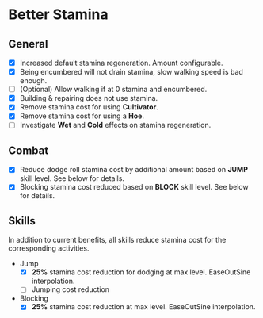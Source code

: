 # Better Stamina
## General
- [X] Increased default stamina regeneration. Amount configurable.
- [X] Being encumbered will not drain stamina, slow walking speed is bad enough.
- [ ] \(Optional) Allow walking if at 0 stamina and encumbered.
- [X] Building & repairing does not use stamina.
- [X] Remove stamina cost for using **Cultivator**.
- [X] Remove stamina cost for using a **Hoe**.
- [ ] Investigate **Wet** and **Cold** effects on stamina regeneration.

## Combat
- [X] Reduce dodge roll stamina cost by additional amount based on **JUMP** skill level. See below for details.
- [X] Blocking stamina cost reduced based on **BLOCK** skill level. See below for details.

## Skills
In addition to current benefits, all skills reduce stamina cost for the corresponding activities.

* Jump
  - [X] **25%** stamina cost reduction for dodging at max level. EaseOutSine interpolation.
  - [ ] Jumping cost reduction
* Blocking
  - [X] **25%** stamina cost reduction at max level. EaseOutSine interpolation.
